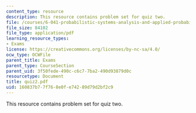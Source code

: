 ```yaml
---
content_type: resource
description: This resource contains problem set for quiz two.
file: /courses/6-041-probabilistic-systems-analysis-and-applied-probability-spring-2006/160837b77f768e0fe74289d79d2bf2c9_quiz2.pdf
file_size: 84102
file_type: application/pdf
learning_resource_types:
- Exams
license: https://creativecommons.org/licenses/by-nc-sa/4.0/
ocw_type: OCWFile
parent_title: Exams
parent_type: CourseSection
parent_uid: 3f50fede-490c-c6c7-7ba2-490d93879d0c
resourcetype: Document
title: quiz2.pdf
uid: 160837b7-7f76-8e0f-e742-89d79d2bf2c9
---
```

This resource contains problem set for quiz two.